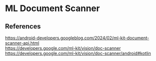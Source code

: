 # ML Document Scanner


## References
https://android-developers.googleblog.com/2024/02/ml-kit-document-scanner-api.html <br />
https://developers.google.com/ml-kit/vision/doc-scanner
https://developers.google.com/ml-kit/vision/doc-scanner/android#kotlin